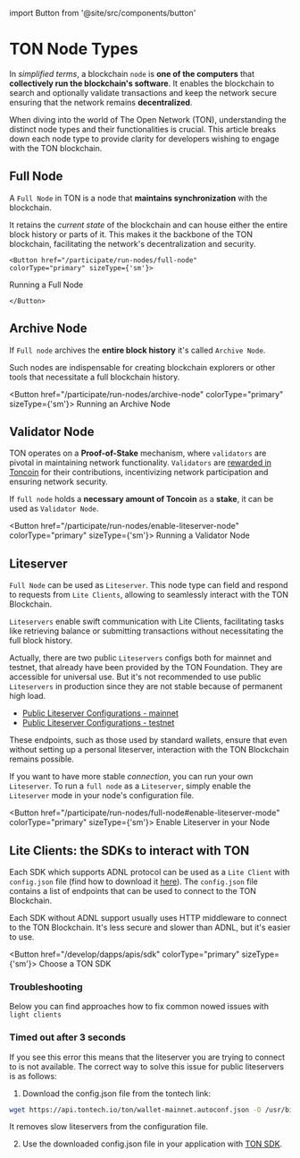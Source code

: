import Button from '@site/src/components/button'

# TON Node Types

In *simplified terms*, a blockchain `node` is **one of the computers** that **collectively run the blockchain's software**. It enables the blockchain to search and optionally validate transactions and keep the network secure ensuring that the network remains **decentralized**.

When diving into the world of The Open Network (TON), understanding the distinct node types and their functionalities is crucial. This article breaks down each node type to provide clarity for developers wishing to engage with the TON blockchain.

## Full Node

A `Full Node` in TON is a node that **maintains synchronization** with the blockchain.

It retains the _current state_ of the blockchain and can house either the entire block history or parts of it. This makes it the backbone of the TON blockchain, facilitating the network's decentralization and security.

````mdx-code-block 
<Button href="/participate/run-nodes/full-node"
colorType="primary" sizeType={'sm'}>
````
Running a Full Node
````mdx-code-block 
</Button>
````

## Archive Node

If `Full node` archives the **entire block history** it's called `Archive Node`.

Such nodes are indispensable for creating blockchain explorers or other tools that necessitate a full blockchain history.

<Button href="/participate/run-nodes/archive-node"
colorType="primary" sizeType={'sm'}>
Running an Archive Node
</Button>

## Validator Node

TON operates on a **Proof-of-Stake** mechanism, where `validators` are pivotal in maintaining network functionality. `Validators` are [rewarded in Toncoin](/participate/network-maintenance/staking-incentives) for their contributions, incentivizing network participation and ensuring network security.

If `full node` holds a **necessary amount of Toncoin** as a **stake**, it can be used as `Validator Node`.

<Button href="/participate/run-nodes/enable-liteserver-node"
colorType="primary" sizeType={'sm'}>
Running a Validator Node
</Button>

## Liteserver

`Full Node` can be used as `Liteserver`. This node type can field and respond to requests from `Lite Clients`, allowing to seamlessly interact with the TON Blockchain.

`Liteservers` enable swift communication with Lite Clients, facilitating tasks like retrieving balance or submitting transactions without necessitating the full block history.

Actually, there are two public `Liteservers` configs both for mainnet and testnet, that already have been provided by the TON Foundation. They are accessible for universal use. But it's not recommended to use public `Liteservers` in production since they are not stable because of permanent high load.

- [Public Liteserver Configurations - mainnet](https://ton.org/global-config.json)
- [Public Liteserver Configurations - testnet](https://ton.org/testnet-global.config.json)

These endpoints, such as those used by standard wallets, ensure that even without setting up a personal liteserver, interaction with the TON Blockchain remains possible.

If you want to have more stable _connection_, you can run your own `Liteserver`. To run a `full node` as a `Liteserver`, simply enable the `Liteserver` mode in your node's configuration file.

<Button href="/participate/run-nodes/full-node#enable-liteserver-mode"
colorType="primary" sizeType={'sm'}>
Enable Liteserver in your Node
</Button>

## Lite Clients: the SDKs to interact with TON

Each SDK which supports ADNL protocol can be used as a `Lite Client` with `config.json` file (find how to download it [here](/participate/nodes/node-types#troubleshooting)). The `config.json` file contains a list of endpoints that can be used to connect to the TON Blockchain.

Each SDK without ADNL support usually uses HTTP middleware to connect to the TON Blockchain. It's less secure and slower than ADNL, but it's easier to use.

<Button href="/develop/dapps/apis/sdk"
colorType="primary" sizeType={'sm'}>
Choose a TON SDK
</Button>

### Troubleshooting

Below you can find approaches how to fix common nowed issues with `light clients`

### Timed out after 3 seconds

If you see this error this means that the liteserver you are trying to connect to is not available. The correct way to solve this issue for public liteservers is as follows:

1. Download the config.json file from the tontech link:

```bash
wget https://api.tontech.io/ton/wallet-mainnet.autoconf.json -O /usr/bin/ton/global.config.json
```

It removes slow liteservers from the configuration file.

2. Use the downloaded config.json file in your application with [TON SDK](/develop/dapps/apis/sdk).
